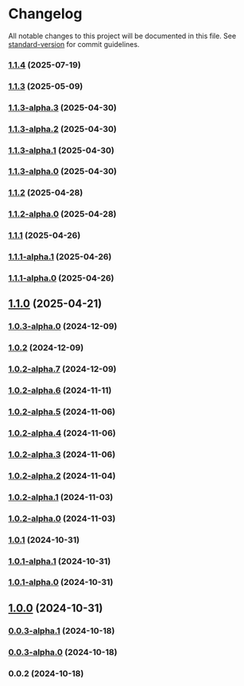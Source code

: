 # Changelog

All notable changes to this project will be documented in this file. See [standard-version](https://github.com/conventional-changelog/standard-version) for commit guidelines.

### [1.1.4](https://github.com/acrool/acrool-react-img/compare/v1.1.3...v1.1.4) (2025-07-19)

### [1.1.3](https://github.com/acrool/acrool-react-img/compare/v1.1.3-alpha.3...v1.1.3) (2025-05-09)

### [1.1.3-alpha.3](https://github.com/acrool/acrool-react-img/compare/v1.1.3-alpha.2...v1.1.3-alpha.3) (2025-04-30)

### [1.1.3-alpha.2](https://github.com/acrool/acrool-react-img/compare/v1.1.3-alpha.1...v1.1.3-alpha.2) (2025-04-30)

### [1.1.3-alpha.1](https://github.com/acrool/acrool-react-img/compare/v1.1.3-alpha.0...v1.1.3-alpha.1) (2025-04-30)

### [1.1.3-alpha.0](https://github.com/acrool/acrool-react-img/compare/v1.1.2...v1.1.3-alpha.0) (2025-04-30)

### [1.1.2](https://github.com/acrool/acrool-react-img/compare/v1.1.2-alpha.0...v1.1.2) (2025-04-28)

### [1.1.2-alpha.0](https://github.com/acrool/acrool-react-img/compare/v1.1.1...v1.1.2-alpha.0) (2025-04-28)

### [1.1.1](https://github.com/acrool/acrool-react-img/compare/v1.1.1-alpha.1...v1.1.1) (2025-04-26)

### [1.1.1-alpha.1](https://github.com/acrool/acrool-react-img/compare/v1.1.1-alpha.0...v1.1.1-alpha.1) (2025-04-26)

### [1.1.1-alpha.0](https://github.com/acrool/acrool-react-img/compare/v1.1.0...v1.1.1-alpha.0) (2025-04-26)

## [1.1.0](https://github.com/acrool/acrool-react-img/compare/v1.0.3-alpha.0...v1.1.0) (2025-04-21)

### [1.0.3-alpha.0](https://github.com/acrool/acrool-react-img/compare/v1.0.2...v1.0.3-alpha.0) (2024-12-09)

### [1.0.2](https://github.com/acrool/acrool-react-img/compare/v1.0.2-alpha.7...v1.0.2) (2024-12-09)

### [1.0.2-alpha.7](https://github.com/acrool/acrool-react-img/compare/v1.0.2-alpha.6...v1.0.2-alpha.7) (2024-12-09)

### [1.0.2-alpha.6](https://github.com/acrool/acrool-react-img/compare/v1.0.2-alpha.5...v1.0.2-alpha.6) (2024-11-11)

### [1.0.2-alpha.5](https://github.com/acrool/acrool-react-img/compare/v1.0.2-alpha.4...v1.0.2-alpha.5) (2024-11-06)

### [1.0.2-alpha.4](https://github.com/acrool/acrool-react-img/compare/v1.0.2-alpha.3...v1.0.2-alpha.4) (2024-11-06)

### [1.0.2-alpha.3](https://github.com/acrool/acrool-react-img/compare/v1.0.2-alpha.2...v1.0.2-alpha.3) (2024-11-06)

### [1.0.2-alpha.2](https://github.com/acrool/acrool-react-img/compare/v1.0.2-alpha.1...v1.0.2-alpha.2) (2024-11-04)

### [1.0.2-alpha.1](https://github.com/acrool/acrool-react-img/compare/v1.0.2-alpha.0...v1.0.2-alpha.1) (2024-11-03)

### [1.0.2-alpha.0](https://github.com/acrool/acrool-react-img/compare/v1.0.1...v1.0.2-alpha.0) (2024-11-03)

### [1.0.1](https://github.com/acrool/acrool-react-img/compare/v1.0.1-alpha.1...v1.0.1) (2024-10-31)

### [1.0.1-alpha.1](https://github.com/acrool/acrool-react-img/compare/v1.0.1-alpha.0...v1.0.1-alpha.1) (2024-10-31)

### [1.0.1-alpha.0](https://github.com/acrool/acrool-react-img/compare/v1.0.0...v1.0.1-alpha.0) (2024-10-31)

## [1.0.0](https://github.com/acrool/acrool-react-img/compare/v0.0.3-alpha.1...v1.0.0) (2024-10-31)

### [0.0.3-alpha.1](https://github.com/acrool/acrool-react-img/compare/v0.0.3-alpha.0...v0.0.3-alpha.1) (2024-10-18)

### [0.0.3-alpha.0](https://github.com/acrool/acrool-react-img/compare/v0.0.2...v0.0.3-alpha.0) (2024-10-18)

### 0.0.2 (2024-10-18)
